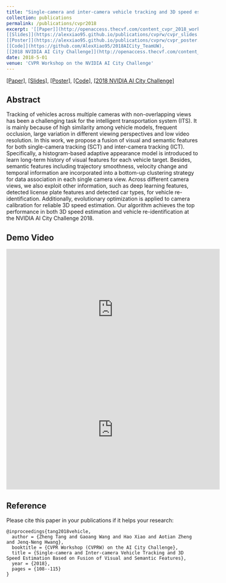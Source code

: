 ```yaml
---
title: "Single-camera and inter-camera vehicle tracking and 3D speed estimation based on fusion of visual and semantic features"
collection: publications
permalink: /publications/cvpr2018
excerpt: '[[Paper]](http://openaccess.thecvf.com/content_cvpr_2018_workshops/papers/w3/Tang_Single-Camera_and_Inter-Camera_CVPR_2018_paper.pdf), 
[[Slides]](https://alexxiao95.github.io/publications/cvprw/cvpr_slides.pdf),
[[Poster]](https://alexxiao95.github.io/publications/cvprw/cvpr_poster.pdf),
[[Code]](https://github.com/AlexXiao95/2018AICity_TeamUW), 
[[2018 NVIDIA AI City Challenge]](http://openaccess.thecvf.com/content_cvpr_2018_workshops/papers/w3/Naphade_The_2018_NVIDIA_CVPR_2018_paper.pdf)'
date: 2018-5-01
venue: 'CVPR Workshop on the NVIDIA AI City Challenge'
---
```


[[Paper]](http://openaccess.thecvf.com/content_cvpr_2018_workshops/papers/w3/Tang_Single-Camera_and_Inter-Camera_CVPR_2018_paper.pdf), 
[[Slides]](https://alexxiao95.github.io/publications/cvprw/cvpr_slides.pdf),
[[Poster]](https://alexxiao95.github.io/publications/cvprw/cvpr_poster.pdf),
[[Code]](https://github.com/AlexXiao95/2018AICity_TeamUW), 
[[2018 NVIDIA AI City Challenge]](http://openaccess.thecvf.com/content_cvpr_2018_workshops/papers/w3/Naphade_The_2018_NVIDIA_CVPR_2018_paper.pdf)


## Abstract
Tracking of vehicles across multiple cameras with non-overlapping views has been a challenging task for the intelligent transportation system (ITS). It is mainly because of high similarity among vehicle models, frequent occlusion, large variation in different viewing perspectives and low video resolution. In this work, we propose a fusion of visual and semantic features for both single-camera tracking (SCT) and inter-camera tracking (ICT). Specifically, a histogram-based adaptive appearance model is introduced to learn long-term history of visual features for each vehicle target. Besides, semantic features including trajectory smoothness, velocity change and temporal information are incorporated into a bottom-up clustering strategy for data association in each single camera view. Across different camera views, we also exploit other information, such as deep learning features, detected license plate features and detected car types, for vehicle re-identification. Additionally, evolutionary optimization is applied to camera calibration for reliable 3D speed estimation. Our algorithm achieves the top performance in both 3D speed estimation and vehicle re-identification at the NVIDIA AI City Challenge 2018.


## Demo Video
<iframe width="560" height="315" src="https://www.youtube.com/embed/_i4numqiv7Y?start=1200" frameborder="0" allow="autoplay; encrypted-media" allowfullscreen></iframe>
<br />
 
<iframe width="560" height="315" src="https://www.youtube.com/embed/Jlvh_KxHl40" frameborder="0" allow="autoplay; encrypted-media" allowfullscreen></iframe>


## Reference
Please cite this paper in your publications if it helps your research:

```
@inproceedings{tang2018vehicle,
  author = {Zheng Tang and Gaoang Wang and Hao Xiao and Aotian Zheng and Jenq-Neng Hwang},
  booktitle = {CVPR Workshop (CVPRW) on the AI City Challenge},
  title = {Single-camera and Inter-camera Vehicle Tracking and 3D Speed Estimation Based on Fusion of Visual and Semantic Features},
  year = {2018},
  pages = {108--115}
}
```